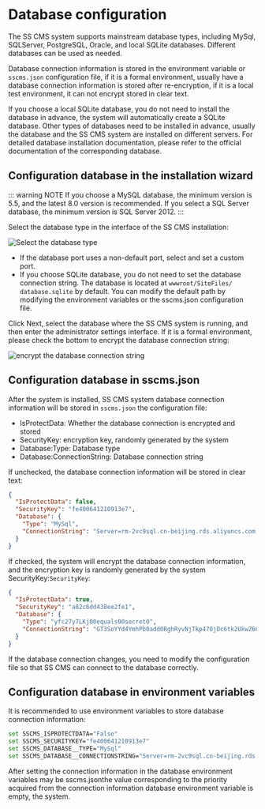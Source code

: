 # Database configuration

The SS CMS system supports mainstream database types, including MySql, SQLServer, PostgreSQL, Oracle, and local SQLite databases. Different databases can be used as needed.

Database connection information is stored in the environment variable or `sscms.json` configuration file, if it is a formal environment, usually have a database connection information is stored after re-encryption, if it is a local test environment, it can not encrypt stored in clear text.

If you choose a local SQLite database, you do not need to install the database in advance, the system will automatically create a SQLite database. Other types of databases need to be installed in advance, usually the database and the SS CMS system are installed on different servers. For detailed database installation documentation, please refer to the official documentation of the corresponding database.

## Configuration database in the installation wizard

::: warning NOTE
If you choose a MySQL database, the minimum version is 5.5, and the latest 8.0 version is recommended.
If you select a SQL Server database, the minimum version is SQL Server 2012.
:::

Select the database type in the interface of the SS CMS installation:

![Select the database type](/docs/guide/images/getting-started/config-database/mysql.png)

* If the database port uses a non-default port, select and set a custom port.
* If you choose SQLite database, you do not need to set the database connection string. The database is located at `wwwroot/SiteFiles/ database.sqlite` by default. You can modify the default path by modifying the environment variables or the sscms.json configuration file.

Click Next, select the database where the SS CMS system is running, and then enter the administrator settings interface. If it is a formal environment, please check the bottom to encrypt the database connection string:

![encrypt the database connection string](/docs/guide/images/getting-started/config-database/security.png)

## Configuration database in sscms.json

After the system is installed, SS CMS system database connection information will be stored in `sscms.json` the configuration file:

* IsProtectData: Whether the database connection is encrypted and stored
* SecurityKey: encryption key, randomly generated by the system
* Database:Type: Database type
* Database:ConnectionString: Database connection string

If unchecked, the database connection information will be stored in clear text:

```json
{
  "IsProtectData": false,
  "SecurityKey": "fe400641210913e7",
  "Database": {
    "Type": "MySql",
    "ConnectionString": "Server=rm-2vc9sql.cn-beijing.rds.aliyuncs.com;Port=3306;Uid=sscms;Pwd=sscms;Database=sscms;SslMode=Preferred;CharSet=utf8;"
  }
}
```

If checked, the system will encrypt the database connection information, and the encryption key is randomly generated by the system SecurityKey:`SecurityKey`: 

```json
{
  "IsProtectData": true,
  "SecurityKey": "a82c6dd438ee2fe1",
  "Database": {
    "Type": "yfc27y7LKj00equals00secret0",
    "ConnectionString": "GT3SoYYd4YmhPb0add0RghRyvNjTkp47OjDc6tk2Ukw2664yFGDkZuNbGDfOhb0slash0sFG1zk5V4lkZ0add0eS9LVYW880slash0mp0add0g0equals00equals00secret0"
  }
}
```

If the database connection changes, you need to modify the configuration file so that SS CMS can connect to the database correctly.

## Configuration database in environment variables

It is recommended to use environment variables to store database connection information:

```bash
set SSCMS_ISPROTECTDATA="False"
set SSCMS_SECURITYKEY="fe400641210913e7"
set SSCMS_DATABASE__TYPE="MySql"
set SSCMS_DATABASE__CONNECTIONSTRING="Server=rm-2vc9sql.cn-beijing.rds.aliyuncs.com;Port=3306;Uid=sscms;Pwd=sscms;Database=sscms;SslMode=Preferred;CharSet=utf8;"
```

After setting the connection information in the database environment variables may be sscms.jsonthe value corresponding to the priority acquired from the connection information database environment variable is empty, the system.